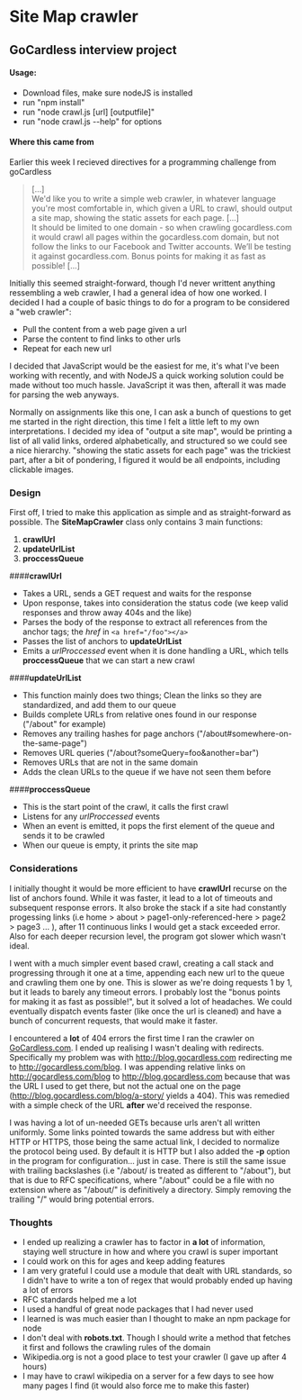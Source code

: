 # Site Map crawler
## GoCardless interview project

#### Usage:
- Download files, make sure nodeJS is installed
- run "npm install"
- run "node crawl.js [url] [outputfile]"
- run "node crawl.js --help" for options

#### Where this came from
Earlier this week I recieved directives for a programming challenge from goCardless
> [...]<br>
> We'd like you to write a simple web crawler, in whatever language you're most comfortable in, which given a URL to crawl, should output a site map, showing the static assets for each page.
> [...] <br>
> It should be limited to one domain - so when crawling gocardless.com it would crawl all pages within the gocardless.com domain, but not follow the links to our Facebook and Twitter accounts. We’ll be testing it against gocardless.com. Bonus points for making it as fast as possible!
> [...]

Initially this seemed straight-forward, though I'd never writtent anything ressembling a web crawler, I had a general idea of how one worked. I decided I had a couple of basic things to do for a program to be considered a "web crawler":
 - Pull the content from a web page given a url
 - Parse the content to find links to other urls
 - Repeat for each new url

I decided that JavaScript would be the easiest for me, it's what I've been working with recently, and with NodeJS a quick working solution could be made without too much hassle. JavaScript it was then, afterall it was made for parsing the web anyways.

Normally on assignments like this one, I can ask a bunch of questions to get me started in the right direction, this time I felt a little left to my own interpretations. I decided my idea of "output a site map", would be printing a list of all valid links, ordered alphabetically, and structured so we could see a nice hierarchy. "showing the static assets for each page" was the trickiest part, after a bit of pondering, I figured it would be all endpoints, including clickable images.

### Design
First off, I tried to make this application as simple and as straight-forward as possible. The __SiteMapCrawler__ class only contains 3 main functions:
  1. __crawlUrl__
  2. __updateUrlList__
  3. __proccessQueue__

####__crawlUrl__
 - Takes a URL, sends a GET request and waits for the response
 - Upon response, takes into consideration the status code (we keep valid responses and throw away 404s and the like)
 - Parses the body of the response to extract all references from the anchor tags; the _href_ in `<a href="/foo"></a>`
 - Passes the list of anchors to __updateUrlList__
 - Emits a _urlProccessed_ event when it is done handling a URL, which tells __proccessQueue__ that we can start a new crawl

####__updateUrlList__
 - This function mainly does two things; Clean the links so they are standardized, and add them to our queue
 - Builds complete URLs from relative ones found in our response ("/about" for example)
 - Removes any trailing hashes for page anchors ("/about#somewhere-on-the-same-page")
 - Removes URL queries ("/about?someQuery=foo&another=bar")
 - Removes URLs that are not in the same domain
 - Adds the clean URLs to the queue if we have not seen them before

####__proccessQueue__
 - This is the start point of the crawl, it calls the first crawl
 - Listens for any _urlProccessed_ events
 - When an event is emitted, it pops the first element of the queue and sends it to be crawled
 - When our queue is empty, it prints the site map

### Considerations
I initially thought it would be more efficient to have __crawlUrl__ recurse on the list of anchors found. While it was faster, it lead to a lot of timeouts and subsequent response errors. It also broke the stack if a site had constantly progessing links (i.e home > about > page1-only-referenced-here > page2 > page3 ... ), after 11 continuous links I would get a stack exceeded error. Also for each deeper recursion level, the program got slower which wasn't ideal.

I went with a much simpler event based crawl, creating a call stack and progressing through it one at a time, appending each new url to the queue and crawling them one by one. This is slower as we're doing requests 1 by 1, but it leads to barely any timeout errors. I probably lost the "bonus points for making it as fast as possible!", but it solved a lot of headaches. We could eventually dispatch events faster (like once the url is cleaned) and have a bunch of concurrent requests, that would make it faster.

I encountered a __lot__ of 404 errors the first time I ran the crawler on [GoCardless.com](http://www.gocardless.com). I ended up realising I wasn't dealing with redirects. Specifically my problem was with http://blog.gocardless.com redirecting me to http://gocardless.com/blog. I was appending relative links on http://gocardless.com/blog to http://blog.gocardless.com because that was the URL I used to get there, but not the actual one on the page (http://blog.gocardless.com/blog/a-story/ yields a 404). This was remedied with a simple check of the URL __after__ we'd received the response.

I was having a lot of un-needed GETs because urls aren't all written uniformly. Some links pointed towards the same address but with either HTTP or HTTPS, those being the same actual link, I decided to normalize the protocol being used. By default it is HTTP but I also added the __-p__ option in the program for configuration... just in case. There is still the same issue with trailing backslashes (i.e "/about/ is treated as different to "/about"), but that is due to RFC specifications, where "/about" could be a file with no extension where as "/about/" is definitively a directory. Simply removing the trailing "/" would bring potential errors.

### Thoughts
 - I ended up realizing a crawler has to factor in __a lot__ of information, staying well structure in how and where you crawl is super important
 - I could work on this for ages and keep adding features
 - I am very grateful I could use a module that dealt with URL standards, so I didn't have to write a ton of regex that would probably ended up having a lot of errors
 - RFC standards helped me a lot
 - I used a handful of great node packages that I had never used
 - I learned is was much easier than I thought to make an npm package for node
 - I don't deal with __robots.txt__. Though I should write a method that fetches it first and follows the crawling rules of the domain
 - Wikipedia.org is not a good place to test your crawler (I gave up after 4 hours)
 - I may have to crawl wikipedia on a server for a few days to see how many pages I find (it would also force me to make this faster)

